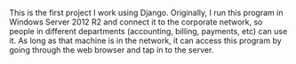 This is the first project I work using Django. Originally, I run this program in Windows Server 2012 R2 and connect it to the corporate network, so people in different departments (accounting, billing, payments, etc) can use it. As long as that machine is in the network, it can access this program by going through the web browser and tap in to the server.
